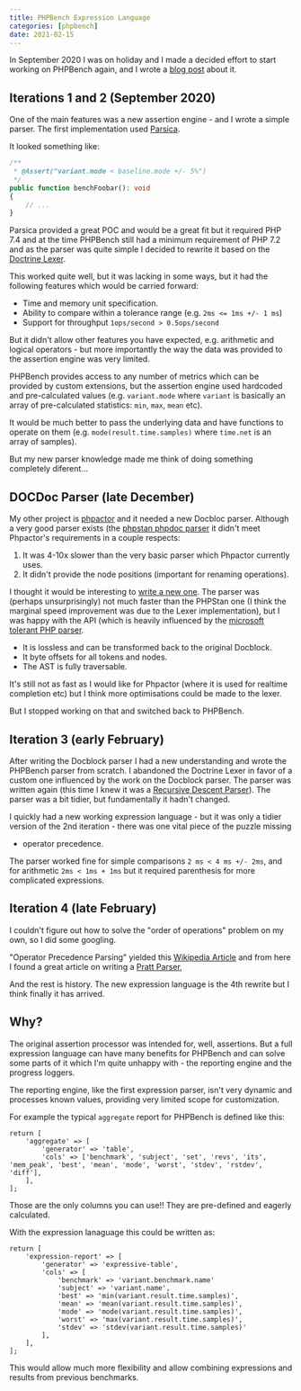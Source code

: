 ```yaml
--- 
title: PHPBench Expression Language
categories: [phpbench]
date: 2021-02-15
---
```


In September 2020 I was on holiday and I made a decided effort to start
working on PHPBench again, and I wrote a [blog
post](https://www.dantleech.com/blog/2020/09/09/phpbench-alpha1/) about it.

Iterations 1 and 2 (September 2020)
-----------------------------------

One of the main features was a new assertion engine - and I wrote a simple
parser. The first implementation used [Parsica](https://parsica.verraes.net/).

It looked something like:

```php
/**
 * @Assert("variant.mode < baseline.mode +/- 5%")
 */
public function benchFoobar(): void
{
    // ...
}
```

Parsica provided a great POC and would be a great fit but it required PHP 7.4
and at the time PHPBench still had a minimum requirement of PHP 7.2 and as the
parser was quite simple I decided to rewrite it based on the [Doctrine Lexer](https://github.com/doctrine/lexer).

This worked quite well, but it was lacking in some ways, but it had the
following features which would be carried forward:

- Time and memory unit specification.
- Ability to compare within a tolerance range (e.g. `2ms <= 1ms +/- 1 ms`)
- Support for throughput `1ops/second > 0.5ops/second`

But it didn't allow other features you have expected, e.g. arithmetic and
logical operators - but more importantly the way the data was provided to the
assertion engine was very limited.

PHPBench provides access to any number of metrics which can be provided by
custom extensions, but the assertion engine used hardcoded and pre-calculated
values (e.g. `variant.mode` where `variant` is basically an array of
pre-calculated statistics: `min`, `max`, `mean` etc).

It would be much better to pass the underlying data and have functions to
operate on them (e.g. `mode(result.time.samples)` where `time.net` is an array of
samples).

But my new parser knowledge made me think of doing something completely
diferent...

DOCDoc Parser (late December)
-----------------------------

My other project is [phpactor](https://github.com/phpactor/phpactor) and it
needed a new Docbloc parser. Although a very good parser exists (the [phpstan
phpdoc parser](https://github.com/phpstan/phpdoc-parser) it didn't meet
Phpactor's requirements in a couple respects:

1. It was 4-10x slower than the very basic parser which Phpactor currently
   uses.
2. It didn't provide the node positions (important for renaming operations).

I thought it would be interesting to [write a new
one](https://github.com/phpactor/docblock-parser). The parser was (perhaps
unsurprisingly) not much faster than the PHPStan one (I think the marginal
speed improvement was due to the Lexer implementation), but I was happy with
the API (which is heavily influenced by the [microsoft tolerant PHP
parser](https://github.com/Microsoft/tolerant-php-parser).

- It is lossless and can be transformed back to the original Docblock.
- It byte offsets for all tokens and nodes.
- The AST is fully traversable.

It's still not as fast as I would like for Phpactor (where it is used for
realtime completion etc) but I think more optimisations could be made to the
lexer.

But I stopped working on that and switched back to PHPBench.

Iteration 3 (early February)
----------------------

After writing the Docblock parser I had a new understanding and wrote the
PHPBench parser from scratch. I abandoned the Doctrine Lexer in favor of a
custom one influenced by the work on the Docblock parser. The parser was
written again (this time I knew it was a [Recursive Descent
Parser](https://en.wikipedia.org/wiki/Recursive_descent_parser)). The parser
was a bit tidier, but fundamentally it hadn't changed.

I quickly had a new working expression language - but it was only a tidier
version of the 2nd iteration - there was one vital piece of the puzzle missing
- operator precedence.

The parser worked fine for simple comparisons `2 ms < 4 ms +/- 2ms`, and for
arithmetic `2ms < 1ms + 1ms` but it required parenthesis for more complicated
expressions.

Iteration 4 (late February)
---------------------------

I couldn't figure out how to solve the "order of operations" problem on my
own, so I did some googling.

"Operator Precedence Parsing" yielded this [Wikipedia
Article](https://en.wikipedia.org/wiki/Operator-precedence_parser) and from
here I found a great article on writing a [Pratt
Parser](http://journal.stuffwithstuff.com/2011/03/19/pratt-parsers-expression-parsing-made-easy/),

And the rest is history. The new expression language is the 4th rewrite but I
think finally it has arrived.

Why?
----

The original assertion processor was intended for, well, assertions. But a
full expression language can have many benefits for PHPBench and can solve
some parts of it which I'm quite unhappy with - the reporting engine and the
progress loggers.

The reporting engine, like the first expression parser, isn't very dynamic and
processes known values, providing very limited scope for customization.

For example the typical `aggregate` report for PHPBench is defined like this:

```
return [
    'aggregate' => [
        'generator' => 'table',
        'cols' => ['benchmark', 'subject', 'set', 'revs', 'its', 'mem_peak', 'best', 'mean', 'mode', 'worst', 'stdev', 'rstdev', 'diff'],
    ],
];
```

Those are the only columns you can use!! They are pre-defined and eagerly
calculated.

With the expression lanaguage this could be written as:

```
return [
    'expression-report' => [
        'generator' => 'expressive-table',
        'cols' => [
            'benchmark' => 'variant.benchmark.name'
            'subject' => 'variant.name',
            'best' => 'min(variant.result.time.samples)',
            'mean' => 'mean(variant.result.time.samples)',
            'mode' => 'mode(variant.result.time.samples)',
            'worst' => 'max(variant.result.time.samples)',
            'stdev' => 'stdev(variant.result.time.samples)'
        ],
    ],
];
```

This would allow much more flexibility and allow combining expressions and
results from previous benchmarks.
